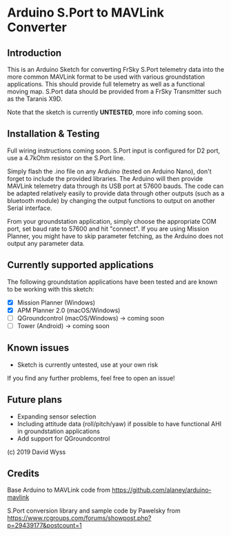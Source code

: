 # Arduino S.Port to MAVLink Converter

## Introduction

This is an Arduino Sketch for converting FrSky S.Port telemetry data into the more common MAVLink format to be used with various groundstation applications. This should provide full telemetry as well as a functional moving map.
S.Port data should be provided from a FrSky Transmitter such as the Taranis X9D.

Note that the sketch is currently **UNTESTED**, more info coming soon.

## Installation & Testing

Full wiring instructions coming soon. S.Port input is configured for D2 port, use a 4.7kOhm resistor on the S.Port line.

Simply flash the .ino file on any Arduino (tested on Arduino Nano), don't forget to include the provided libraries.
The Arduino will then provide MAVLink telemetry data through its USB port at 57600 bauds. The code can be adapted relatively easily to provide data through other outputs (such as a bluetooth module) by changing the output functions to output on another Serial interface.

From your groundstation application, simply choose the appropriate COM port, set baud rate to 57600 and hit "connect".
If you are using Mission Planner, you might have to skip parameter fetching, as the Arduino does not output any parameter data.

## Currently supported applications

The following groundstation applications have been tested and are known to be working with this sketch:

- [x] Mission Planner (Windows)
- [x] APM Planner 2.0 (macOS/Windows)
- [ ] QGroundcontrol (macOS/Windows) -> coming soon
- [ ] Tower (Android) -> coming soon

## Known issues

- Sketch is currently untested, use at your own risk

If you find any further problems, feel free to open an issue!

## Future plans

- Expanding sensor selection
- Including attitude data (roll/pitch/yaw) if possible to have functional AHI in groundstation applications
- Add support for QGroundcontrol


(c) 2019 David Wyss

## Credits
Base Arduino to MAVLink code from https://github.com/alaney/arduino-mavlink

S.Port conversion library and sample code by Pawelsky from https://www.rcgroups.com/forums/showpost.php?p=29439177&postcount=1

